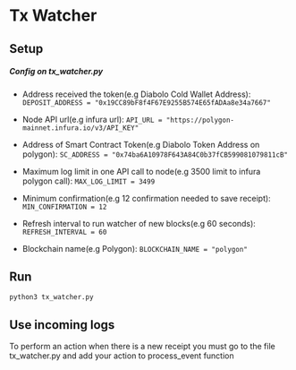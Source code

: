 # Tx Watcher

## Setup

##### Config on tx_watcher.py

- Address received the token(e.g Diabolo Cold Wallet Address):
`DEPOSIT_ADDRESS = "0x19CC89bF8f4F67E9255B574E65fADAa8e34a7667"`

- Node API url(e.g infura url):
`API_URL = "https://polygon-mainnet.infura.io/v3/API_KEY"`

- Address of Smart Contract Token(e.g Diabolo Token Address on polygon):
`SC_ADDRESS = "0x74ba6A10978F643A84C0b37fCB599081079811cB"`

- Maximum log limit in one API call to node(e.g 3500 limit to infura polygon call):
`MAX_LOG_LIMIT = 3499`

- Minimum confirmation(e.g 12 confirmation needed to save receipt):
`MIN_CONFIRMATION = 12`

- Refresh interval to run watcher of new blocks(e.g 60 seconds):
`REFRESH_INTERVAL = 60`

- Blockchain name(e.g Polygon):
`BLOCKCHAIN_NAME = "polygon"`

## Run

`python3 tx_watcher.py`

## Use incoming logs

To perform an action when there is a new receipt you must go to the file tx_watcher.py and add your action to process_event function
